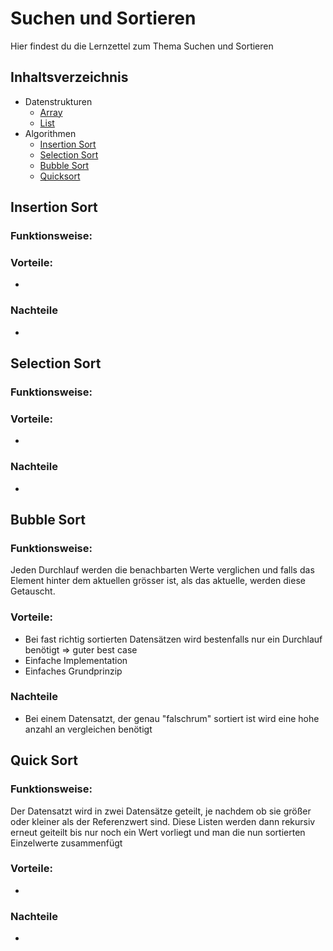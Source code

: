 # Suchen und Sortieren
Hier findest du die Lernzettel zum Thema Suchen und Sortieren

## Inhaltsverzeichnis
 - Datenstrukturen
   - [Array](./SuS%20Array.md)
   - [List](./SuS%20List.md)
 - Algorithmen
   - [Insertion Sort](#insertion-sort)
   - [Selection Sort](#selection-sort)
   - [Bubble Sort](#bubble-sort)
   - [Quicksort](#quick-sort)
  
## Insertion Sort


### Funktionsweise:



### Vorteile: 
- 

### Nachteile 

- 

## Selection Sort

### Funktionsweise:



### Vorteile: 
- 

### Nachteile 

- 
## Bubble Sort

### Funktionsweise:

Jeden Durchlauf werden die benachbarten Werte verglichen und falls das Element hinter dem aktuellen grösser ist, als das aktuelle, werden diese Getauscht. 

### Vorteile: 
- Bei fast richtig sortierten Datensätzen wird bestenfalls nur ein Durchlauf benötigt => guter best case
- Einfache Implementation 
- Einfaches Grundprinzip

### Nachteile 

- Bei einem Datensatzt, der genau "falschrum" sortiert ist wird eine hohe anzahl an vergleichen benötigt

## Quick Sort

### Funktionsweise:
  Der Datensatzt wird in zwei Datensätze geteilt, je nachdem ob sie größer oder kleiner als der Referenzwert sind. Diese Listen werden dann rekursiv erneut geiteilt bis nur noch ein Wert vorliegt und man die nun sortierten Einzelwerte zusammenfügt


### Vorteile: 
- 

### Nachteile 

- 